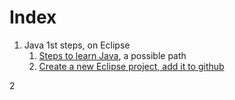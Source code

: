 # Index

1. Java 1st steps, on Eclipse
   1. [Steps to learn Java](java/java-learn-path.md), a possible path
   1. [Create a new Eclipse project, add it to github](java/eclipse-new-plus-github.md)

2
